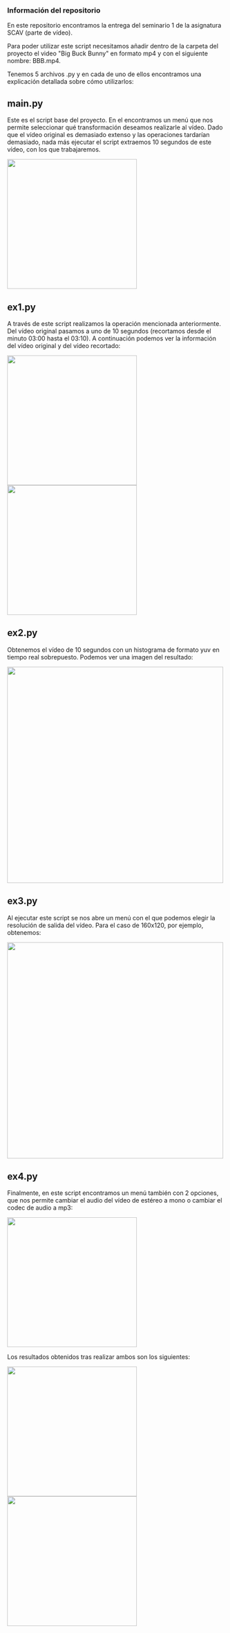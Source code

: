 ### Información del repositorio
En este repositorio encontramos la entrega del seminario 1 de la asignatura SCAV (parte de vídeo). 

Para poder utilizar este script necesitamos añadir dentro de la carpeta del proyecto el video "Big Buck Bunny" en formato mp4 y con el siguiente nombre: BBB.mp4. 

Tenemos 5 archivos .py y en cada de uno de ellos encontramos una explicación detallada sobre cómo utilizarlos:

##  **main.py**
Este es el script base del proyecto. En el encontramos un menú que nos permite seleccionar qué transformación deseamos realizarle al vídeo. 
Dado que el vídeo original es demasiado extenso y las operaciones tardarían demasiado, nada más ejecutar el script extraemos 10 segundos de este vídeo, con los que trabajaremos.

<img src="https://drive.google.com/uc?export=view&id=1ltl0h7RTRVFn0AwSgNZF75YR6bDsbzP-" width="300">


##  **ex1.py**
A través de este script realizamos la operación mencionada anteriormente. Del vídeo original pasamos a uno de 10 segundos (recortamos desde el minuto 03:00 hasta el 03:10).
A continuación podemos ver la información del vídeo original y del vídeo recortado:

<img src="https://drive.google.com/uc?export=view&id=1eBCvUoY6ZAPgw-PTqd-Yz6j_YlnTWTG9" width="300"> <img src="https://drive.google.com/uc?export=view&id=1KI86MR_ZY0lEW-W-rp-K-DVSV_K4hOcI" width="300">

##  **ex2.py**
Obtenemos el vídeo de 10 segundos con un histograma de formato yuv en tiempo real sobrepuesto. Podemos ver una imagen del resultado:

<img src="https://drive.google.com/uc?export=view&id=1Eu_u01Tzf4UbhwK6pykEe7CNDaO9JTm6" width="500">

##  **ex3.py**
Al ejecutar este script se nos abre un menú con el que podemos elegir la resolución de salida del vídeo. Para el caso de 160x120, por ejemplo, obtenemos: 

<img src="https://drive.google.com/uc?export=view&id=1YIpqjLvgLu6CtihJ3ITkBOWO_QLZW5cW" width="500">

##  **ex4.py**
Finalmente, en este script encontramos un menú también con 2 opciones, que nos permite cambiar el audio del vídeo de estéreo a mono o cambiar el codec de audio a mp3: 

<img src="https://drive.google.com/uc?export=view&id=1Ztn907F-P-QLIx77_IlKkRSm4iKog_XA" width="300">

Los resultados obtenidos tras realizar ambos son los siguientes:

<img src="https://drive.google.com/uc?export=view&id=1jkX0bPJXtiyzQoz3Rj66pah-l6yBO60c" width="300"> <img src="https://drive.google.com/uc?export=view&id=1EYU_zEek_BNze-K5JNpvO7ztgl162_za" width="300">




